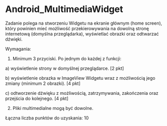 # Android_MultimediaWidget

Zadanie polega na stworzeniu Widgetu na ekranie głównym (home screen), który powinien mieć możliwość przekierowywania na dowolną stronę internetową (domyślna przeglądarka), wyświetlać obrazki oraz odtwarzać dźwięki.

Wymagania:

1) Minimum 3 przyciski. Po jednym do każdej z funkcji:

  a) wyświetlenie strony w domyślnej przeglądarce. [2 pkt]

  b) wyświetlenie obrazka w ImageView Widgetu wraz z możliwością jego zmiany (minimum 2 obrazki). [4 pkt]

  c) odtworzenie dźwięku z możliwością, zatrzymywania, zakończenia oraz przejścia do kolejnego. [4 pkt]

2) Pliki multimedialne mogą być dowolne.


Łączna liczba punktów do uzyskania: 10
